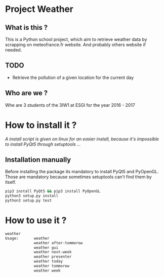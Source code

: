 # Project Weather

## What is this ?

This is a Python school project, which aim to retrieve weather data by scrapping on meteofrance.fr website.
And probably others website if needed.

## TODO
- Retrieve the pollution of a given location for the current day

## Who are we ?

Whe are 3 students of the 3IW1 at ESGI for the year 2016 - 2017

# How to install it ?

*A install script is given on linux for an easier install, because it's impossible to install PyQt5 through setuptools ...*

## Installation manually

Before installing the package its mandatory to install PyQt5 and PyOpenGL.
Those are mandatory because sometimes setuptools can't find them by itself.

```bash
pip3 install PyQt5 && pip3 install PyOpenGL
python3 setup.py install
python3 setup.py test
```

# How to use it ?

```bash
weather 
Usage:       weather 
             weather after-tommorow
             weather gui
             weather next-week
             weather presenter
             weather today
             weather tommorow
             weather week

```